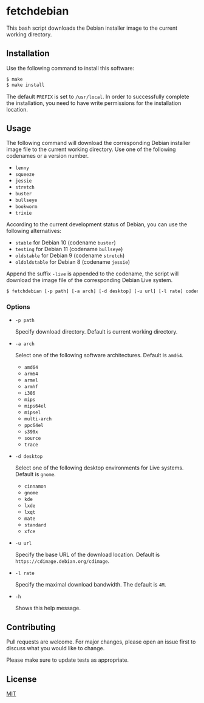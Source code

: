 # fetchdebian

This bash script downloads the Debian installer image to the current working directory.

## Installation

Use the following command to install this software:

```bash
$ make
$ make install
```

The default `PREFIX` is set to `/usr/local`.  In order to successfully complete the installation, you need to have write permissions for the installation location.

## Usage

The following command will download the corresponding Debian installer image file to the current working directory.  Use one of the following codenames or a version number.

- `lenny`
- `squeeze`
- `jessie`
- `stretch`
- `buster`
- `bullseye`
- `bookworm`
- `trixie`

According to the current development status of Debian, you can use the following alternatives:

- `stable` for Debian 10 (codename `buster`)
- `testing` for Debian 11 (codename `bullseye`)
- `oldstable` for Debian 9 (codename `stretch`)
- `oldoldstable` for Debian 8 (codename `jessie`)

Append the suffix `-live` is appended to the codename, the script will download the image file of the corresponding Debian Live system.

```bash
$ fetchdebian [-p path] [-a arch] [-d desktop] [-u url] [-l rate] codename...
```

### Options

+ `-p path`

  Specify download directory.  Default is current working directory.

+ `-a arch`

  Select one of the following software architectures.  Default is `amd64`.

  - `amd64`
  - `arm64`
  - `armel`
  - `armhf`
  - `i386`
  - `mips`
  - `mips64el`
  - `mipsel`
  - `multi-arch`
  - `ppc64el`
  - `s390x`
  - `source`
  - `trace`


+ `-d desktop`

  Select one of the following desktop environments for Live systems.  Default is `gnome`.

  - `cinnamon`
  - `gnome`
  - `kde`
  - `lxde`
  - `lxqt`
  - `mate`
  - `standard`
  - `xfce`

+ `-u url`

  Specify the base URL of the download location.  Default is `https://cdimage.debian.org/cdimage`.

+ `-l rate`

  Specify the maximal download bandwidth.  The default is `4M`.

+ `-h`

  Shows this help message.

## Contributing

Pull requests are welcome. For major changes, please open an issue first to discuss what you would like to change.

Please make sure to update tests as appropriate.

## License

[MIT](https://choosealicense.com/licenses/mit/)
